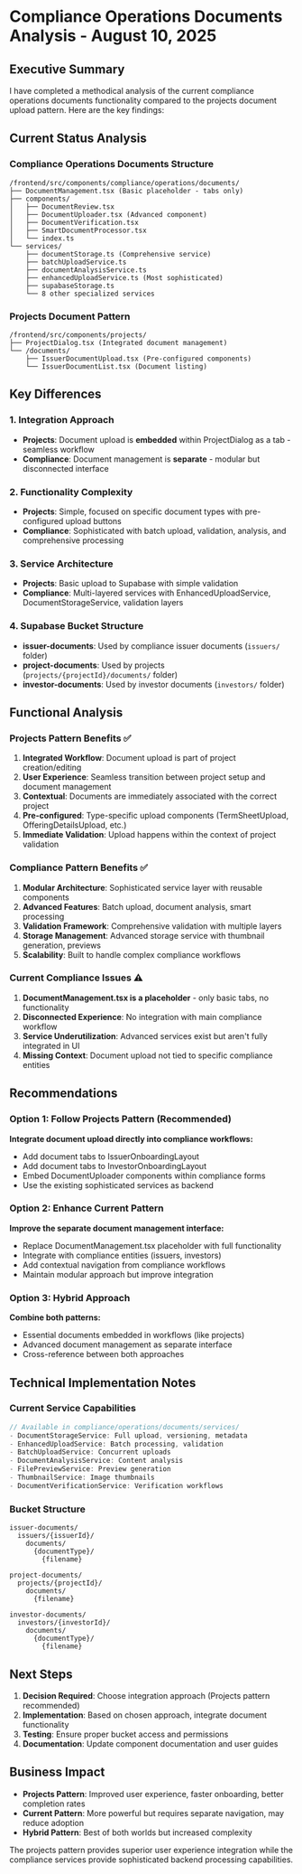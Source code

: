 # Compliance Operations Documents Analysis - August 10, 2025

## Executive Summary

I have completed a methodical analysis of the current compliance operations documents functionality compared to the projects document upload pattern. Here are the key findings:

## Current Status Analysis

### Compliance Operations Documents Structure
```
/frontend/src/components/compliance/operations/documents/
├── DocumentManagement.tsx (Basic placeholder - tabs only)
├── components/
│   ├── DocumentReview.tsx
│   ├── DocumentUploader.tsx (Advanced component)
│   ├── DocumentVerification.tsx
│   ├── SmartDocumentProcessor.tsx
│   └── index.ts
└── services/
    ├── documentStorage.ts (Comprehensive service)
    ├── batchUploadService.ts
    ├── documentAnalysisService.ts
    ├── enhancedUploadService.ts (Most sophisticated)
    ├── supabaseStorage.ts
    └── 8 other specialized services
```

### Projects Document Pattern
```
/frontend/src/components/projects/
├── ProjectDialog.tsx (Integrated document management)
└── /documents/
    ├── IssuerDocumentUpload.tsx (Pre-configured components)
    └── IssuerDocumentList.tsx (Document listing)
```

## Key Differences

### 1. **Integration Approach**
- **Projects**: Document upload is **embedded** within ProjectDialog as a tab - seamless workflow
- **Compliance**: Document management is **separate** - modular but disconnected interface

### 2. **Functionality Complexity**
- **Projects**: Simple, focused on specific document types with pre-configured upload buttons
- **Compliance**: Sophisticated with batch upload, validation, analysis, and comprehensive processing

### 3. **Service Architecture**
- **Projects**: Basic upload to Supabase with simple validation
- **Compliance**: Multi-layered services with EnhancedUploadService, DocumentStorageService, validation layers

### 4. **Supabase Bucket Structure**
- **issuer-documents**: Used by compliance issuer documents (`issuers/` folder)
- **project-documents**: Used by projects (`projects/{projectId}/documents/` folder)  
- **investor-documents**: Used by investor documents (`investors/` folder)

## Functional Analysis

### Projects Pattern Benefits ✅
1. **Integrated Workflow**: Document upload is part of project creation/editing
2. **User Experience**: Seamless transition between project setup and document management
3. **Contextual**: Documents are immediately associated with the correct project
4. **Pre-configured**: Type-specific upload components (TermSheetUpload, OfferingDetailsUpload, etc.)
5. **Immediate Validation**: Upload happens within the context of project validation

### Compliance Pattern Benefits ✅
1. **Modular Architecture**: Sophisticated service layer with reusable components
2. **Advanced Features**: Batch upload, document analysis, smart processing
3. **Validation Framework**: Comprehensive validation with multiple layers
4. **Storage Management**: Advanced storage service with thumbnail generation, previews
5. **Scalability**: Built to handle complex compliance workflows

### Current Compliance Issues ⚠️
1. **DocumentManagement.tsx is a placeholder** - only basic tabs, no functionality
2. **Disconnected Experience**: No integration with main compliance workflow
3. **Service Underutilization**: Advanced services exist but aren't fully integrated in UI
4. **Missing Context**: Document upload not tied to specific compliance entities

## Recommendations

### Option 1: Follow Projects Pattern (Recommended)
**Integrate document upload directly into compliance workflows:**
- Add document tabs to IssuerOnboardingLayout
- Add document tabs to InvestorOnboardingLayout  
- Embed DocumentUploader components within compliance forms
- Use the existing sophisticated services as backend

### Option 2: Enhance Current Pattern
**Improve the separate document management interface:**
- Replace DocumentManagement.tsx placeholder with full functionality
- Integrate with compliance entities (issuers, investors)
- Add contextual navigation from compliance workflows
- Maintain modular approach but improve integration

### Option 3: Hybrid Approach
**Combine both patterns:**
- Essential documents embedded in workflows (like projects)
- Advanced document management as separate interface
- Cross-reference between both approaches

## Technical Implementation Notes

### Current Service Capabilities
```typescript
// Available in compliance/operations/documents/services/
- DocumentStorageService: Full upload, versioning, metadata
- EnhancedUploadService: Batch processing, validation
- BatchUploadService: Concurrent uploads
- DocumentAnalysisService: Content analysis  
- FilePreviewService: Preview generation
- ThumbnailService: Image thumbnails
- DocumentVerificationService: Verification workflows
```

### Bucket Structure
```
issuer-documents/
  issuers/{issuerId}/
    documents/
      {documentType}/
        {filename}

project-documents/  
  projects/{projectId}/
    documents/
      {filename}

investor-documents/
  investors/{investorId}/  
    documents/
      {documentType}/
        {filename}
```

## Next Steps

1. **Decision Required**: Choose integration approach (Projects pattern recommended)
2. **Implementation**: Based on chosen approach, integrate document functionality
3. **Testing**: Ensure proper bucket access and permissions
4. **Documentation**: Update component documentation and user guides

## Business Impact

- **Projects Pattern**: Improved user experience, faster onboarding, better completion rates
- **Current Pattern**: More powerful but requires separate navigation, may reduce adoption
- **Hybrid Pattern**: Best of both worlds but increased complexity

The projects pattern provides superior user experience integration while the compliance services provide sophisticated backend processing capabilities.
